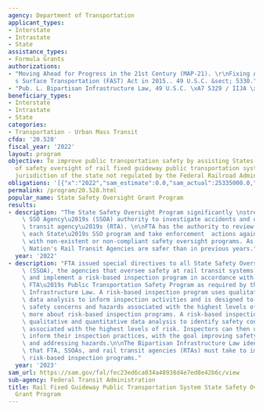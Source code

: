 ```yaml
---
agency: Department of Transportation
applicant_types:
- Interstate
- Intrastate
- State
assistance_types:
- Formula Grants
authorizations:
- "Moving Ahead for Progress in the 21st Century (MAP-21). \r\nFixing America\u2019\
  s Surface Transportation (FAST) Act in 2015.. 49 U.S.C. &sect; 5330."
- "Pub. L. Bipartisan Infrastructure Law, 49 U.S.C. \xA7 5329 / IIJA \xA7 30012."
beneficiary_types:
- Interstate
- Intrastate
- State
categories:
- Transportation - Urban Mass Transit
cfda: '20.528'
fiscal_year: '2022'
layout: program
objective: To improve public transportation safety by assisting States with the financing
  of safety oversight of rail fixed guideway public transportation systems in the
  jurisdiction of the state not regulated by the Federal Railroad Administration.
obligations: '[{"x":"2022","sam_estimate":0.0,"sam_actual":25335000.0,"usa_spending_actual":24520099.0},{"x":"2023","sam_estimate":26316000.0,"sam_actual":0.0,"usa_spending_actual":22539357.51},{"x":"2024","sam_estimate":28562000.0,"sam_actual":0.0,"usa_spending_actual":0.0}]'
permalink: /program/20.528.html
popular_name: State Safety Oversight Grant Program
results:
- description: "The State Safety Oversight Program significantly \nstrengthens an\
    \ SSO Agency\u2019s (SSOA) authority to investigate accidents and oversee a rail\
    \ transit agency\u2019s (RTA). \n\nFTA has the authority to review and approve\
    \ each State\u2019s SSO program and take enforcement  actions against those States\
    \ with non-existent or non-compliant safety oversight programs. As a result, the\
    \ Nation's Rail Transit Agencies are safer than in previous years."
  year: '2022'
- description: "FTA issued special directives to all State Safety Oversight Agencies\
    \ (SSOA), the agencies that oversee safety at rail transit systems, to develop\
    \ and implement a risk-based inspection program in accordance with changes to\
    \ FTA\u2019s Public Transportation Safety Program as required by the Bipartisan\
    \ Infrastructure Law. A risk-based inspection program uses qualitative and quantitative\
    \ data analysis to inform inspection activities and is designed to prioritize\
    \ safety concerns and hazards associated with the highest levels of risk. Learn\
    \ more about risk-based inspection programs. A risk-based inspection program uses\
    \ qualitative and quantitative data analysis to identify safety concerns and hazards\
    \ associated with the highest levels of risk. Inspectors can then use data to\
    \ inform their inspection practices, with the goal improving safety by prioritizing\
    \ and addressing hazards.\n\nThe Bipartisan Infrastructure Law identified actions\
    \ that FTA, SSOAs, and rail transit agencies (RTAs) must take to implement effective\
    \ risk-based inspection programs."
  year: '2023'
sam_url: https://sam.gov/fal/fec23ed6ca034a48938d4e7ed8e42b6c/view
sub-agency: Federal Transit Administration
title: Rail Fixed Guideway Public Transportation System State Safety Oversight Formula
  Grant Program
---
```

